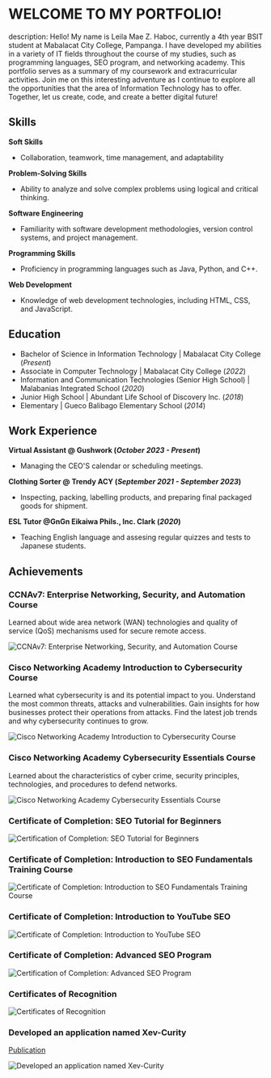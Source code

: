 # WELCOME TO MY PORTFOLIO!
description: Hello! My name is Leila Mae Z. Haboc, currently a 4th year BSIT student at Mabalacat City College, Pampanga. I have developed my abilities in a variety of IT fields throughout the course of my studies, such as programming languages, SEO program, and networking academy. This portfolio serves as a summary of my coursework and extracurricular activities. Join me on this interesting adventure as I continue to explore all the opportunities that the area of Information Technology has to offer. Together, let us create, code, and create a better digital future!

## Skills
**Soft Skills**
- Collaboration, teamwork, time management, and adaptability

**Problem-Solving Skills**
- Ability to analyze and solve complex problems using logical and critical thinking.

**Software Engineering**
- Familiarity with software development methodologies, version control systems, and project management.

**Programming Skills**
- Proficiency in programming languages such as Java, Python, and C++.

**Web Development**
- Knowledge of web development technologies, including HTML, CSS, and JavaScript.

## Education
- Bachelor of Science in Information Technology | Mabalacat City College (_Present_)								       		
- Associate in Computer Technology	| Mabalacat City College (_2022_)	 			        		
- Information and Communication Technologies (Senior High School) | Malabanias Integrated School (_2020_)
- Junior High School | Abundant Life School of Discovery Inc. (_2018_)
- Elementary | Gueco Balibago Elementary School (_2014_)

## Work Experience
**Virtual Assistant @ Gushwork (_October 2023 - Present_)**
- Managing the CEO'S calendar or scheduling meetings.

**Clothing Sorter @ Trendy ACY (_September 2021 - September 2023_)**
- Inspecting, packing, labelling products, and preparing final packaged goods for shipment.

**ESL Tutor @GnGn Eikaiwa Phils., Inc. Clark (_2020_)**
- Teaching English language and assesing regular quizzes and tests to Japanese students.

## Achievements
### CCNAv7: Enterprise Networking, Security, and Automation Course

Learned about wide area network (WAN) technologies and quality of service (QoS) mechanisms used for secure remote access.

![CCNAv7: Enterprise Networking, Security, and Automation Course](/assets/ccnav7.webp)

### Cisco Networking Academy Introduction to Cybersecurity Course

Learned what cybersecurity is and its potential impact to you. Understand the most common threats, attacks and vulnerabilities. Gain insights for how businesses protect their operations from attacks. Find the latest job trends and why cybersecurity continues to grow.

![Cisco Networking Academy Introduction to Cybersecurity Course](/assets/introductiontocybersecurity.webp)

### Cisco Networking Academy Cybersecurity Essentials Course

Learned about the characteristics of cyber crime, security principles, technologies, and procedures to defend networks. 

![Cisco Networking Academy Cybersecurity Essentials Course](/assets/cybersecurityessentialscourse.webp)

### Certificate of Completion: SEO Tutorial for Beginners

![Certification of Completion: SEO Tutorial for Beginners](/assets/seotutorialforbeginners.webp)

### Certificate of Completion: Introduction to SEO Fundamentals Training Course

![Certificate of Completion: Introduction to SEO Fundamentals Training Course](/assets/seofundamentalstrianingcourse.webp)

### Certificate of Completion: Introduction to YouTube SEO

![Certificate of Completion: Introduction to YouTube SEO](/assets/introductiontoyt.webp)

### Certificate of Completion: Advanced SEO Program

![Certification of Completion: Advanced SEO Program](/assets/advancedseo.webp)

### Certificates of Recognition

![Certificates of Recognition](/assets/recognition.webp)

### Developed an application named Xev-Curity
[Publication](https://play.google.com/store/apps/details?id=com.xevcurity.capstone_project&fbclid=IwAR0S-kxupwe2tt0pvDRmAkKsU3yC35bopXcm6r587j6F685RF-BhYe_Tq50&pli=1)

![Developed an application named Xev-Curity](/assets/xevcurity.webp)
